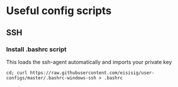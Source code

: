 # Useful config scripts

## SSH

### Install .bashrc script

This loads the ssh-agent automatically and imports your private key

```
cd; curl https://raw.githubusercontent.com/eisisig/user-configs/master/.bashrc-windows-ssh > .bashrc
```
